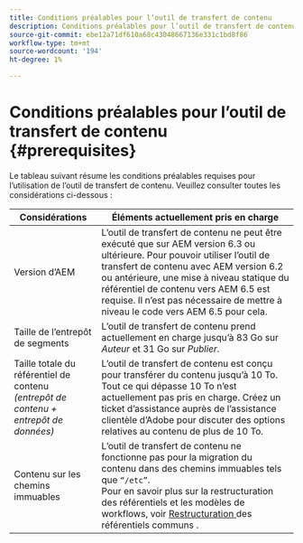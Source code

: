 ```yaml
---
title: Conditions préalables pour l’outil de transfert de contenu
description: Conditions préalables pour l’outil de transfert de contenu
source-git-commit: ebe12a71df610a68c43048667136e331c1bd8f86
workflow-type: tm+mt
source-wordcount: '194'
ht-degree: 1%

---
```


# Conditions préalables pour l’outil de transfert de contenu {#prerequisites}

Le tableau suivant résume les conditions préalables requises pour l’utilisation de l’outil de transfert de contenu. Veuillez consulter toutes les considérations ci-dessous :

| Considérations | Éléments actuellement pris en charge |
|--- |--- |
| Version d’AEM | L’outil de transfert de contenu ne peut être exécuté que sur AEM version 6.3 ou ultérieure. Pour pouvoir utiliser l’outil de transfert de contenu avec AEM version 6.2 ou antérieure, une mise à niveau statique du référentiel de contenu vers AEM 6.5 est requise. Il n’est pas nécessaire de mettre à niveau le code vers AEM 6.5 pour cela. |
| Taille de l’entrepôt de segments | L’outil de transfert de contenu prend actuellement en charge jusqu’à 83 Go sur *Auteur* et 31 Go sur *Publier*. |
| Taille totale du référentiel de contenu <br>*(entrepôt de contenu + entrepôt de données)* | L’outil de transfert de contenu est conçu pour transférer du contenu jusqu’à 10 To. Tout ce qui dépasse 10 To n’est actuellement pas pris en charge. Créez un ticket d’assistance auprès de l’assistance clientèle d’Adobe pour discuter des options relatives au contenu de plus de 10 To. |
| Contenu sur les chemins immuables | L’outil de transfert de contenu ne fonctionne pas pour la migration du contenu dans des chemins immuables tels que `“/etc”`. <br>Pour en savoir plus sur la restructuration des référentiels et les modèles de workflows, voir  [Restructuration ](https://experienceleague.adobe.com/docs/experience-manager-64/deploying/restructuring/all-repository-restructuring-in-aem-6-4.html?lang=en#restructuring) des référentiels communs . |